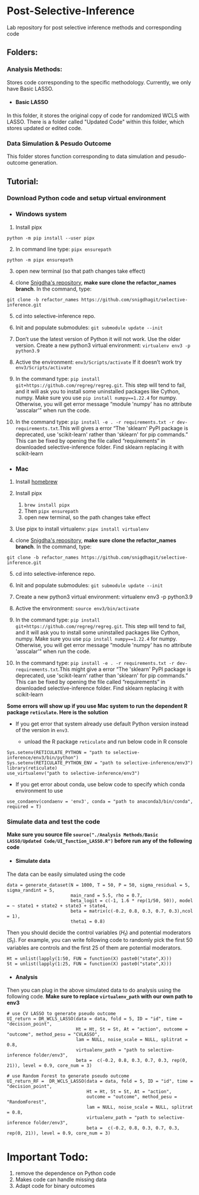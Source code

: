 # Post-Selective-Inference
Lab repository for post selective inference methods and corresponding code

## Folders:

### Analysis Methods:
Stores code corresponding to the specific methodology. Currently, we only have Basic LASSO.

- #### Basic LASSO
In this folder, it stores the original copy of code for randomized WCLS with LASSO. There is a folder called "Updated Code"
within this folder, which stores updated or edited code. 

### Data Simulation & Pesudo Outcome
This folder stores function corresponding to data simulation and pesudo-outcome generation.

## Tutorial:

### Download Python code and setup virtual environment

- ### Windows system

1. Install pipx

```
python -m pip install --user pipx
```

2. In command line type: ``pipx ensurepath``

```
python -m pipx ensurepath
```

3. open new terminal (so that path changes take effect)

4. clone [Snigdha's repository](https://github.com/snigdhagit/selective-inference/tree/refactor_names), **make sure clone the refactor_names branch**. In the command, type:

``git clone -b refactor_names https://github.com/snigdhagit/selective-inference.git``

5. cd into selective-inference repo. 

6. Init and populate submodules: ``git submodule update --init``

7. Don’t use the latest version of Python it will not work. Use the older version. Create a new python3 virtual environment: ``virtualenv env3 -p python3.9``

8.	Active the environment: ``env3/Scripts/activate`` If it doesn’t work try ``env3/Scripts/activate``

9. In the command type: ``pip install git+https://github.com/regreg/regreg.git``. This step will tend to fail, and it will ask you to install some uninstalled packages like Cython, numpy. Make sure you use ``pip install numpy==1.22.4`` for numpy. Otherwise, you will get error message “module 'numpy' has no attribute 'asscalar'” when run the code.

10. In the command type: ``pip install -e . -r requirements.txt -r dev-requirements.txt``.This will gives a error “The 'sklearn' PyPI package is deprecated, use 'scikit-learn' rather than 'sklearn' for pip commands.” This can be fixed by opening the file called “requirements” in downloaded selective-inference folder. Find sklearn replacing it with scikit-learn

- ### Mac

1. Install [homebrew](https://brew.sh/)

2. Install pipx
    1. `brew install pipx`
    2. Then `pipx ensurepath`
    3. open new terminal, so the path changes take effect
  
3. Use pipx to install virtualenv: ``pipx install virtualenv``

4.  clone [Snigdha's repository](https://github.com/snigdhagit/selective-inference/tree/refactor_names), **make sure clone the refactor_names branch**. In the command, type:

``git clone -b refactor_names https://github.com/snigdhagit/selective-inference.git``

5. cd into selective-inference repo. 

6. Init and populate submodules: ``git submodule update --init``

7. Create a new python3 virtual environment: virtualenv env3 -p python3.9

8. Active the environment: ``source env3/bin/activate``

9. In the command type: ``pip install git+https://github.com/regreg/regreg.git``. This step will tend to fail, and it will ask you to install some uninstalled packages like Cython, numpy. Make sure you use ``pip install numpy==1.22.4`` for numpy. Otherwise, you will get error message “module 'numpy' has no attribute 'asscalar'” when run the code.

10. In the command type: ``pip install -e . -r requirements.txt -r dev-requirements.txt``.This might give a error “The 'sklearn' PyPI package is deprecated, use 'scikit-learn' rather than 'sklearn' for pip commands.” This can be fixed by opening the file called “requirements” in downloaded selective-inference folder. Find sklearn replacing it with scikit-learn

**Some errors will show up if you use Mac system to run the dependent R package ```reticulate```. Here is the solution**

- If you get error that system already use default Python version instead of the version in ```env3```. 

    - unload the R package ```reticulate``` and run below code in R console

```
Sys.setenv(RETICULATE_PYTHON = "path to selective-inference/env3/bin/python")
Sys.setenv(RETICULATE_PYTHON_ENV = "path to selective-inference/env3")
library(reticulate)
use_virtualenv("path to selective-inference/env3")
```

- If you get error about conda, use below code to specify which conda environment to use

```
use_condaenv(condaenv = 'env3', conda = "path to anaconda3/bin/conda", required = T)
```

### Simulate data and test the code

**Make sure you source file ``source("./Analysis Methods/Basic LASSO/Updated Code/UI_function_LASSO.R")`` before run any of the following code**

- #### Simulate data

The data can be easily simulated using the code

```
data = generate_dataset(N = 1000, T = 50, P = 50, sigma_residual = 5, sigma_randint = 5, 
                        main_rand = 5.5, rho = 0.7,
                        beta_logit = c(-1, 1.6 * rep(1/50, 50)), model = ~ state1 + state2 + state3 + state4, 
                        beta = matrix(c(-0.2, 0.8, 0.3, 0.7, 0.3),ncol = 1),
                        theta1 = 0.8)
```
Then you should decide the control variables ($H_t$) and potential moderators ($S_t$). For example, you can write following code to randomly pick the first 50 variables are controls and the first 25 of them are potential moderators.

```
Ht = unlist(lapply(1:50, FUN = function(X) paste0("state",X)))
St = unlist(lapply(1:25, FUN = function(X) paste0("state",X)))
```

- #### Analysis

Then you can plug in the above simulated data to do analysis using the following code. **Make sure to replace ```virtualenv_path``` with our own path to env3**

```
# use CV LASSO to generate pseudo outcome
UI_return = DR_WCLS_LASSO(data = data, fold = 5, ID = "id", time = "decision_point", 
                          Ht = Ht, St = St, At = "action", outcome = "outcome", method_pesu = "CVLASSO", 
                          lam = NULL, noise_scale = NULL, splitrat = 0.8, 
                          virtualenv_path = "path to selective-inference folder/env3",
                          beta =  c(-0.2, 0.8, 0.3, 0.7, 0.3, rep(0, 21)), level = 0.9, core_num = 3)
                          
# use Random Forest to generate pseudo outcome                          
UI_return_RF =  DR_WCLS_LASSO(data = data, fold = 5, ID = "id", time = "decision_point", 
                              Ht = Ht, St = St, At = "action", 
                              outcome = "outcome", method_pesu = "RandomForest", 
                              lam = NULL, noise_scale = NULL, splitrat = 0.8, 
                              virtualenv_path = "path to selective-inference folder/env3",
                              beta =  c(-0.2, 0.8, 0.3, 0.7, 0.3, rep(0, 21)), level = 0.9, core_num = 3)
```

# Important Todo:
1. remove the dependence on Python code
2. Makes code can handle missing data
3. Adapt code for binary outcomes
